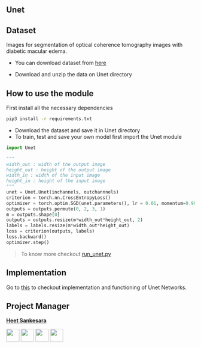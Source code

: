 ## Unet

## Dataset
Images for segmentation of optical coherence tomography images with diabetic macular edema.

* You can download dataset  from [here](https://drive.google.com/open?id=1yTwLNnJloMC9t-8cfhnp0fHZpwisGUv0)

* Download and unzip the data on Unet directory

## How to use the module

First install all the necessary dependencies
```bash
pip3 install -r requirements.txt
```

* Download the dataset and save it in Unet directory
* To train, test and save your own model first import the Unet module

```python
import Unet
```

```python
"""
width_out : width of the output image
height_out : height of the output image
width_in : width of the input image
height_in : height of the input image
"""
unet = Unet.Unet(inchannels, outchannnels)
criterion = torch.nn.CrossEntropyLoss()
optimizer = torch.optim.SGD(unet.parameters(), lr = 0.01, momentum=0.99)
outputs = outputs.permute(0, 2, 3, 1)
m = outputs.shape[0]
outputs = outputs.resize(m*width_out*height_out, 2)
labels = labels.resize(m*width_out*height_out)
loss = criterion(outputs, labels)
loss.backward()
optimizer.step()
```

> To know more checkout [run_unet.py](run_unet.py)

## Implementation
Go to [this](https://www.kaggle.com/hsankesara/unet-image-segmentation) to checkout implementation and functioning of Unet Networks.

## Project Manager

**[Heet Sankesara](https://github.com/Hsankesara)**

[<img src="http://i.imgur.com/0o48UoR.png" width="35" padding="10" margin="10">](https://github.com/Hsankesara/)   [<img src="https://i.imgur.com/0IdggSZ.png" width="35" padding="10" margin="10">](https://www.linkedin.com/in/heet-sankesara-72383a152/)    [<img src="http://i.imgur.com/tXSoThF.png" width="35" padding="10" margin="10">](https://twitter.com/heetsankesara3)   [<img src="https://loading.io/s/icon/vzeour.svg" width="35" padding="10" margin="10">](https://www.kaggle.com/hsankesara)